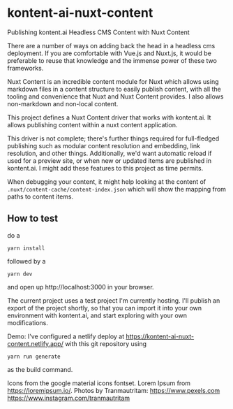 # kontent-ai-nuxt-content
Publishing kontent.ai Headless CMS Content with Nuxt Content

There are a number of ways on adding back the head in a headless cms deployment. If you are comfortable with Vue.js and Nuxt.js, it would be preferable to reuse that knowledge and the immense power of these two frameworks.

Nuxt Content is an incredible content module for Nuxt which allows using markdown files in a content structure to easily publish content, with all the tooling and convenience that Nuxt and Nuxt Content provides. I also allows non-markdown and non-local content. 

This project defines a Nuxt Content driver that works with kontent.ai. It allows publishing content within a nuxt content application.

This driver is not complete; there's further things required for full-fledged publishing such as modular content resolution and embedding, link resolution, and other things. Additionally, we'd want automatic reload if used for a preview site, or when new or updated items are published in kontent.ai. I might add these features to this project as time permits.

When debugging your content, it might help looking at the content of `.nuxt/content-cache/content-index.json` which will show the mapping from paths to content items.

## How to test

do a 

```yarn install```

followed by a

```yarn dev``` 

and open up http://localhost:3000 in your browser. 

The current project uses a test project I'm currently hosting. I'll publish an export of the project shortly, so that you can import it into your own environment with kontent.ai, and start exploring with your own modifications.

Demo: I've configured a netlify deploy at https://kontent-ai-nuxt-content.netlify.app/ with this git repository using

```yarn run generate```

as the build command.

Icons from the google material icons fontset. Lorem Ipsum from https://loremipsum.io/. Photos by Tranmautritam: https://www.pexels.com https://www.instagram.com/tranmautritam 
